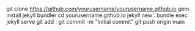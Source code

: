 git clone https://github.com/yourusername/yourusername.github.io
gem install jekyll bundler
cd yourusername.github.io
jekyll new .
bundle exec jekyll serve
git add .
git commit -m "Initial commit"
git push origin main

